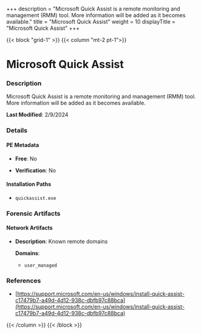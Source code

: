 +++
description = "Microsoft Quick Assist is a remote monitoring and management (RMM) tool. More information will be added as it becomes available."
title = "Microsoft Quick Assist"
weight = 10
displayTitle = "Microsoft Quick Assist"
+++


{{< block "grid-1" >}}
{{< column "mt-2 pt-1">}}

# Microsoft Quick Assist


### Description

Microsoft Quick Assist is a remote monitoring and management (RMM) tool. More information will be added as it becomes available.



**Last Modified**: 2/9/2024

### Details


#### PE Metadata


- **Free**: No

- **Verification**: No




#### Installation Paths
- `quickassist.exe`

### Forensic Artifacts




#### Network Artifacts

- **Description**: Known remote domains

  **Domains**:
    - `user_managed`





### References
- [https://support.microsoft.com/en-us/windows/install-quick-assist-c17479b7-a49d-4d12-938c-dbfb97c88bca](https://support.microsoft.com/en-us/windows/install-quick-assist-c17479b7-a49d-4d12-938c-dbfb97c88bca)



{{< /column >}}
{{< /block >}}

